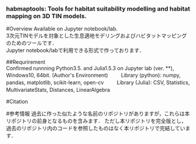 ### habmaptools: Tools for habitat suitability modelling and habitat mapping on 3D TIN models.  

#Overview 
Available on Jupyter notebook/lab.  
3次元TINモデルを対象とした生息適地モデリングおよびハビタットマッピングのためのツールです．  
Jupyter notebook/labで利用できる形式で作っております．

##Requrirement  
Confirmed runnning Python3.5. and Julia1.5.3 on Jupyter lab (ver. **), Windows10, 64bit. (Author's Environment) 　　
Library (python): numpy, pandas, matplotlib, scikit-learn, open-cv 　　
Library (Julia): CSV, Statistics, MultivariateStats, Distances, LinearAlgebra　　


#Citation

#参考情報
過去に作った似たような名前のリポジトリがありますが，これらは本リポジトリの前身となるものを含みます．
ただし本リポジトリを完全版とし，過去のリポジトリ内のコードを参照したものはなく本リポジトリで完結しています．

